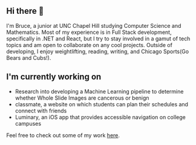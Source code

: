 ## Hi there 👋

I'm Bruce, a junior at UNC Chapel Hill studying Computer Science and Mathematics. Most of my experience is in Full Stack development, specifically in .NET and React, but I try to stay involved in a gamut of tech topics and am open to collaborate on any cool projects. Outside of developing, I enjoy weightlifting, reading, writing, and Chicago Sports(Go Bears and Cubs!). 

## I'm currently working on
- Research into developing a Machine Learning pipeline to determine whether Whole Slide Images are cancerous or benign
- classmate, a website on which students can plan their schedules and connect with friends
- Luminary, an iOS app that provides accessible navigation on college campuses

Feel free to check out some of my work [here](https://brucereier.dev).
